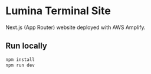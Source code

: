 # Lumina Terminal Site

Next.js (App Router) website deployed with AWS Amplify.

## Run locally
```bash
npm install
npm run dev
